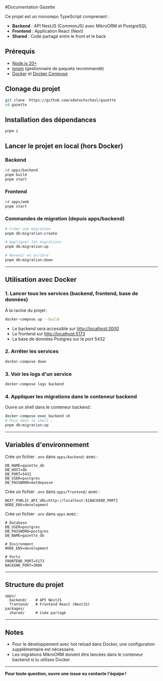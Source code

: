 #Documentation Gazette

Ce projet est un monorepo TypeScript comprenant :
- **Backend** : API NestJS (CommonJS) avec MikroORM et PostgreSQL
- **Frontend** : Application React (Next)
- **Shared** : Code partagé entre le front et le back

## Prérequis
- [Node.js 20+](https://nodejs.org/)
- [pnpm](https://pnpm.io/) (gestionnaire de paquets recommandé)
- [Docker](https://www.docker.com/) et [Docker Compose](https://docs.docker.com/compose/)

## Clonage du projet
```bash
git clone  https://github.com/adatechschool/gazette
cd gazette
```

## Installation des dépendances
```bash
pnpm i
```

## Lancer le projet en local (hors Docker)

### Backend
```bash
cd apps/backend
pnpm build
pnpm start
```

### Frontend
```bash
cd apps/web
pnpm start
```

### Commandes de migration (depuis apps/backend)
```bash
# Créer une migration
pnpm db:migration:create

# Appliquer les migrations
pnpm db:migration:up

# Revenir en arrière
pnpm db:migration:down
```

---

## Utilisation avec Docker

### 1. Lancer tous les services (backend, frontend, base de données)
À la racine du projet :
```bash
docker-compose up --build
```
- Le backend sera accessible sur [http://localhost:3000](http://localhost:3000)
- Le frontend sur [http://localhost:5173](http://localhost:5173)
- La base de données Postgres sur le port 5432

### 2. Arrêter les services
```bash
docker-compose down
```

### 3. Voir les logs d'un service
```bash
docker-compose logs backend
```

### 4. Appliquer les migrations dans le conteneur backend
Ouvre un shell dans le conteneur backend :
```bash
docker-compose exec backend sh
# Puis dans le shell :
pnpm db:migration:up
```

---

## Variables d'environnement

Crée un fichier `.env` dans `apps/backend/` avec :
```
DB_NAME=gazette_db
DB_HOST=db
DB_PORT=5432
DB_USER=postgres
DB_PASSWORD=motdepasse
```

Crée un fichier `.env` dans `apps/frontend/` avec :
```
NEXT_PUBLIC_API_URL=http://localhost:${BACKEND_PORT}
NODE_ENV=development
```

Crée un fichier `.env` dans `apps` avec :
```
# Database
DB_USER=postgres
DB_PASSWORD=postgres
DB_NAME=gazette_db

# Environment
NODE_ENV=development

# Ports
FRONTEND_PORT=5173
BACKEND_PORT=3000
```
---

## Structure du projet
```
apps/
  backend/    # API NestJS
  frontend/   # Frontend React (NextJS)
packages/
  shared/     # Code partagé
```

---

## Notes
- Pour le développement avec hot reload dans Docker, une configuration supplémentaire est nécessaire.
- Les migrations MikroORM doivent être lancées dans le conteneur backend si tu utilises Docker.

---

**Pour toute question, ouvre une issue ou contacte l'équipe !**
